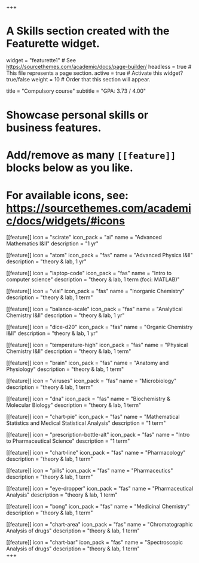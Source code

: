 +++
# A Skills section created with the Featurette widget.
widget = "featurette1"  # See https://sourcethemes.com/academic/docs/page-builder/
headless = true  # This file represents a page section.
active = true  # Activate this widget? true/false
weight = 10  # Order that this section will appear.

title = "Compulsory course"
subtitle = "GPA: 3.73 / 4.00"

# Showcase personal skills or business features.
# 
# Add/remove as many `[[feature]]` blocks below as you like.
# 
# For available icons, see: https://sourcethemes.com/academic/docs/widgets/#icons

[[feature]]
  icon = "scirate"
  icon_pack = "ai"
  name = "Advanced Mathematics I&II"
  description = "1 yr"
  
[[feature]]
  icon = "atom"
  icon_pack = "fas"
  name = "Advanced Physics I&II"
  description = "theory & lab, 1 yr"  
  
[[feature]]
  icon = "laptop-code"
  icon_pack = "fas"
  name = "Intro to computer science"
  description = "theory & lab, 1 term (foci: MATLAB)"
  
[[feature]]
  icon = "vial"
  icon_pack = "fas"
  name = "Inorganic Chemistry"
  description = "theory & lab, 1 term"
  
[[feature]]
  icon = "balance-scale"
  icon_pack = "fas"
  name = "Analytical Chemistry I&II"
  description = "theory & lab, 1 yr"  
  
[[feature]]
  icon = "dice-d20"
  icon_pack = "fas"
  name = "Organic Chemistry I&II"
  description = "theory & lab, 1 yr"
  
[[feature]]
  icon = "temperature-high"
  icon_pack = "fas"
  name = "Physical Chemistry I&II"
  description = "theory & lab, 1 term"  
  
[[feature]]
  icon = "brain"
  icon_pack = "fas"
  name = "Anatomy and Physiology"
  description = "theory & lab, 1 term"  
  
[[feature]]
  icon = "viruses"
  icon_pack = "fas"
  name = "Microbiology"
  description = "theory & lab, 1 term"    
  
[[feature]]
  icon = "dna"
  icon_pack = "fas"
  name = "Biochemistry & Molecular Biology"
  description = "theory & lab, 1 term"  
 
[[feature]]
  icon = "chart-pie"
  icon_pack = "fas"
  name = "Mathematical Statistics and Medical Statistical Analysis"
  description = "1 term"      
  
[[feature]]
  icon = "prescription-bottle-alt"
  icon_pack = "fas"
  name = "Intro to Pharmaceutical Science"
  description = "1 term"     
 
[[feature]]
  icon = "chart-line"
  icon_pack = "fas"
  name = "Pharmacology"
  description = "theory & lab, 1 term"   

[[feature]]
  icon = "pills"
  icon_pack = "fas"
  name = "Pharmaceutics"
  description = "theory & lab, 1 term"  
  
[[feature]]
  icon = "eye-dropper"
  icon_pack = "fas"
  name = "Pharmaceutical Analysis"
  description = "theory & lab, 1 term"    
  
[[feature]]
  icon = "bong"
  icon_pack = "fas"
  name = "Medicinal Chemistry"
  description = "theory & lab, 1 term"    
  
[[feature]]
  icon = "chart-area"
  icon_pack = "fas"
  name = "Chromatographic Analysis of drugs"
  description = "theory & lab, 1 term"   
  
[[feature]]
  icon = "chart-bar"
  icon_pack = "fas"
  name = "Spectroscopic Analysis of drugs"
  description = "theory & lab, 1 term"     
+++



